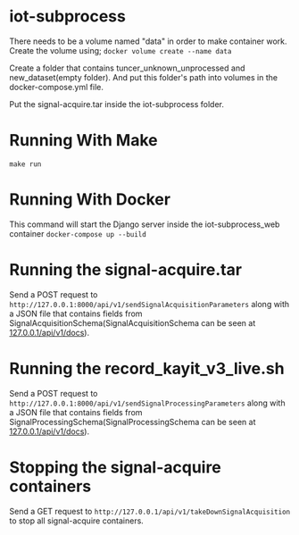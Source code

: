 # iot-subprocess
There needs to be a volume named "data" in order to make container work. Create the volume using;
``` docker volume create --name data ```

Create a folder that contains tuncer_unknown_unprocessed and new_dataset(empty folder). And put this folder's path into volumes in the docker-compose.yml file.

Put the signal-acquire.tar inside the iot-subprocess folder.

# Running With Make
``` make run ```

# Running With Docker
This command will start the Django server inside the iot-subprocess_web container 
``` docker-compose up --build ```

# Running the signal-acquire.tar
Send a POST request to ```http://127.0.0.1:8000/api/v1/sendSignalAcquisitionParameters``` along with a JSON file that contains fields from SignalAcquisitionSchema(SignalAcquisitionSchema can be seen at [127.0.0.1/api/v1/docs](http://127.0.0.1:8000/api/v1/docs)).

# Running the record_kayit_v3_live.sh
Send a POST request to ```http://127.0.0.1:8000/api/v1/sendSignalProcessingParameters``` along with a JSON file that contains fields from SignalProcessingSchema(SignalProcessingSchema can be seen at [127.0.0.1/api/v1/docs](http://127.0.0.1:8000/api/v1/docs)).

# Stopping the signal-acquire containers
Send a GET request to ```http://127.0.0.1/api/v1/takeDownSignalAcquisition``` to stop all signal-acquire containers.
